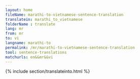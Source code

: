 ```yaml
---
layout: home
fileName: marathi-to-vietnamese-sentence-translation
translatein: marathi_to_vietnamese
folderName : translate
lang: mr
from: mr
to: vi
langname: marathi-to
permalink: /mr/marathi-to-vietnamese-sentence-translation
tool: sentence-translations
matchurls: en&&mr&&vi
---
```

{% include section/translateinto.html %}
